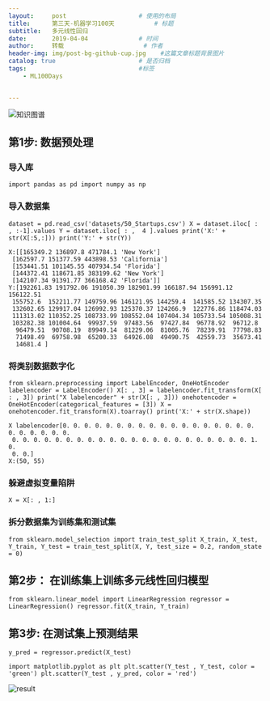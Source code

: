 ```yaml
---
layout:     post                    # 使用的布局
title:      第三天-机器学习100天           # 标题 
subtitle:   多元线性回归
date:       2019-04-04              # 时间
author:     转载                      # 作者
header-img: img/post-bg-github-cup.jpg    #这篇文章标题背景图片
catalog: true                       # 是否归档
tags:                               #标签
    - ML100Days


---
```


![知识图谱](https://ws4.sinaimg.cn/large/006tNc79ly1g1r108gpwaj30m81jk4h0.jpg)

## 第1步: 数据预处理

### 导入库

`import pandas as pd
import numpy as np`

### 导入数据集

`dataset = pd.read_csv('datasets/50_Startups.csv')
X = dataset.iloc[ : , :-1].values
Y = dataset.iloc[ : ,  4 ].values
print('X:' + str(X[:5,:]))
print('Y:' + str(Y))`

<!---->

```
X:[[165349.2 136897.8 471784.1 'New York']
 [162597.7 151377.59 443898.53 'California']
 [153441.51 101145.55 407934.54 'Florida']
 [144372.41 118671.85 383199.62 'New York']
 [142107.34 91391.77 366168.42 'Florida']]
Y:[192261.83 191792.06 191050.39 182901.99 166187.94 156991.12 156122.51
 155752.6  152211.77 149759.96 146121.95 144259.4  141585.52 134307.35
 132602.65 129917.04 126992.93 125370.37 124266.9  122776.86 118474.03
 111313.02 110352.25 108733.99 108552.04 107404.34 105733.54 105008.31
 103282.38 101004.64  99937.59  97483.56  97427.84  96778.92  96712.8
  96479.51  90708.19  89949.14  81229.06  81005.76  78239.91  77798.83
  71498.49  69758.98  65200.33  64926.08  49490.75  42559.73  35673.41
  14681.4 ]
```

### 将类别数据数字化

`from sklearn.preprocessing import LabelEncoder, OneHotEncoder
labelencoder = LabelEncoder()
X[: , 3] = labelencoder.fit_transform(X[ : , 3])
print("X labelencoder" + str(X[: , 3]))
onehotencoder = OneHotEncoder(categorical_features = [3])
X = onehotencoder.fit_transform(X).toarray()
print('X:' + str(X.shape))`

<!---->

```
X labelencoder[0. 0. 0. 0. 0. 0. 0. 0. 0. 0. 0. 0. 0. 0. 0. 0. 0. 0. 0. 0. 0. 0. 0. 0.
 0. 0. 0. 0. 0. 0. 0. 0. 0. 0. 0. 0. 0. 0. 0. 0. 0. 0. 0. 0. 0. 0. 1. 0.
 0. 0.]
X:(50, 55)
```

### 躲避虚拟变量陷阱

`X = X[: , 1:]`

### 拆分数据集为训练集和测试集

`from sklearn.model_selection import train_test_split
X_train, X_test, Y_train, Y_test = train_test_split(X, Y, test_size = 0.2, random_state = 0)`

## 第2步： 在训练集上训练多元线性回归模型

`from sklearn.linear_model import LinearRegression
regressor = LinearRegression()
regressor.fit(X_train, Y_train)`

## 第3步: 在测试集上预测结果

`y_pred = regressor.predict(X_test)`

`import matplotlib.pyplot as plt
plt.scatter(Y_test , Y_test, color = 'green')
plt.scatter(Y_test , y_pred, color = 'red')`

![result](https://ws2.sinaimg.cn/large/006tNc79ly1g1r1v020t1j30b1070mx3.jpg)

